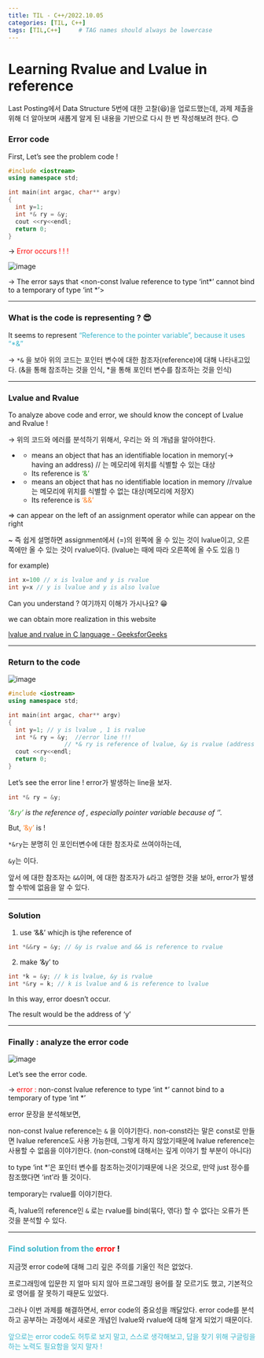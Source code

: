 ```yaml
---
title: TIL - C++/2022.10.05
categories: [TIL, C++]
tags: [TIL,C++]     # TAG names should always be lowercase
---
```


# Learning Rvalue and Lvalue in reference

Last Posting에서 Data Structure 5번에 대한 고찰(😆)을 업로드했는데,  과제 제출을 위해 더 알아보며 새롭게 알게 된 내용을 기반으로 다시 한 번 작성해보려 한다. 😊 

### Error code

First, Let’s see the problem code !

```cpp
#include <iostream>
using namespace std;

int main(int argac, char** argv)
{
  int y=1;
  int *& ry = &y;
  cout <<ry<<endl;
  return 0;
}
```

→ <font color="#FF0000"> Error occurs ! ! ! </font>

![image](https://user-images.githubusercontent.com/105411918/193863378-d6cc0408-4341-4b59-879c-606b4c12a627.png)


→ The error says that <non-const lvalue reference to type ‘int*’ cannot bind to a temporary of type ‘int *’>

---

### What is the code is representing ? 😎

It seems to represent <font color="#3DB7CC">“Reference to the pointer variable”, because it uses “*&” </font>

→ `*&` 을 보아 위의 코드는 포인터 변수에 대한 참조자(reference)에 대해 나타내고있다. (&을 통해 참조하는 것을 인식, *을 통해 포인터 변수를 참조하는 것을 인식)

---

### Lvalue and Rvalue

To analyze above code and error, we should know the concept of Lvalue and Rvalue !

→ 위의 코드와 에러를 분석하기 위해서, 우리는 <font color="#2F9D27"><Lvalue></font>
와 <font color="#FF8224"><Rvalue></font>의 개념을 알아야한다.

- **<font color="#2F9D27"><Lvalue></font>**
    - <font color="#2F9D27"><Lvalue></font> means an object that has an identifiable location in memory(→ having an address)  // <font color="#2F9D27"><Lvalue></font>는 메모리에 위치를 식별할 수 있는 대상
    - Its reference is <font color="#2F9D27">‘&’</font>
- **<font color="#FF8224"><Rvalue></font>**
    - <font color="#FF8224"><Rvalue></font> means an object that has no identifiable location in memory //rvalue는 메모리에 위치를 식별할 수 없는 대상(메모리에 저장X)
    - Its reference is <font color="#FF8224">‘&&’</font>

⇒ <font color="#2F9D27"><Lvalue></font> can appear on the left of an assignment operator while <font color="#FF8224"><Rvalue></font> can appear on the right

~ 즉 쉽게 설명하면 assignment에서 (=)의 왼쪽에 올 수 있는 것이 lvalue이고, 오른쪽에만 올 수 있는 것이 rvalue이다. (lvalue는 때에 따라 오른쪽에 올 수도 있음 !)

for example)

```cpp
int x=100 // x is lvalue and y is rvalue
int y=x // y is lvalue and y is also lvalue
```

Can you understand ? 여기까지 이해가 가시나요? 😁 

we can obtain more realization in this website

[lvalue and rvalue in C language - GeeksforGeeks](https://www.geeksforgeeks.org/lvalue-and-rvalue-in-c-language/)

---

### Return to the code

![image](https://user-images.githubusercontent.com/105411918/193864992-6f9a7dd1-2ecb-4914-8398-84ae94d146fc.png)


```cpp
#include <iostream>
using namespace std;

int main(int argac, char** argv)
{
  int y=1; // y is lvalue , 1 is rvalue
  int *& ry = &y;  //error line !!!
				// *& ry is reference of lvalue, &y is rvalue (address of y)
  cout <<ry<<endl;
  return 0;
}
```

Let’s see the error line ! error가 발생하는 line을 보자.

```cpp
int *& ry = &y;
```

<font color="#2F9D27">‘*&ry’</font> is the reference of <font color="#2F9D27"><Lvalue></font>, especially pointer variable because of ‘*’.  

But, <font color="#FF8224">‘&y’</font> is <font color="#FF8224"><Rvalue></font> !

`*&ry`는 분명히 <font color="#2F9D27"><Lvalue></font>인 포인터변수에 대한 참조자로 쓰여야하는데,

`&y`는 <font color="#FF8224"><Rvalue></font>이다.

앞서 <font color="#FF8224"><Rvalue></font>에 대한 참조자는 `&&`이며, <Lvalue>에 대한 참조자가 `&`라고 설명한 것을 보아, error가 발생할 수밖에 없음을 알 수 있다.

---

### Solution

 1. use ‘&&’ whicjh is tjhe reference of <font color="#FF8224"><Rvalue></font>

```cpp
int *&&ry = &y; // &y is rvalue and && is reference to rvalue
```

 2. make ‘&y’ to <font color="#2F9D27"><Lvalue></font>

```cpp
int *k = &y; // k is lvalue, &y is rvalue
int *&ry = k; // k is lvalue and & is reference to lvalue
```

In this way, error doesn’t occur.

The result would be the address of ‘y’

---

### Finally : analyze the error code

![image](https://user-images.githubusercontent.com/105411918/193865055-5f1e4df8-ab08-455c-9c1a-5d0fe979c3ae.png)


Let’s see the error code.

→ <font color="#FF0000"> error : </font>  non-const lvalue reference to type ‘int *’ cannot bind to a temporary of type ‘int *’

error 문장을 분석해보면,

non-const lvalue reference는 `&` 을 이야기한다. non-const라는 말은 const로 만들면 lvalue reference도 사용 가능한데, 그렇게 하지 않았기때문에 lvalue reference는 사용할 수 없음을 이야기한다. (non-const에 대해서는 깊게 이야기 할 부분이 아니다)

to type ‘int *’은 포인터 변수를 참조하는것이기때문에 나온 것으로, 만약 just 정수를 참조했다면 ‘int’라 뜰 것이다.

temporary는 rvalue를 이야기한다.

즉, lvalue의 reference인 `&` 로는 rvalue를 bind(묶다, 엮다) 할 수 없다는 오류가 뜬 것을 분석할 수 있다.

---

### <font color="#3DB7CC">Find solution from the</font> <font color="#FF0000">error</font> !

지금껏 error code에 대해 그리 깊은 주의를 기울인 적은 없었다. 

프로그래밍에 입문한 지 얼마 되지 않아 프로그래밍 용어를 잘 모르기도 했고, 기본적으로 영어를 잘 못하기 때문도 있었다. 

그러나 이번 과제를 해결하면서, error code의 중요성을 깨달았다. error code를 분석하고 공부하는 과정에서 새로운 개념인 lvalue와 rvalue에 대해 알게 되었기 때문이다.

<font color="#3DB7CC">앞으로는 error code도 허투로 보지 말고, 스스로 생각해보고, 답을 찾기 위해 구글링을 하는 노력도 필요함을 잊지 말자 !</font>
